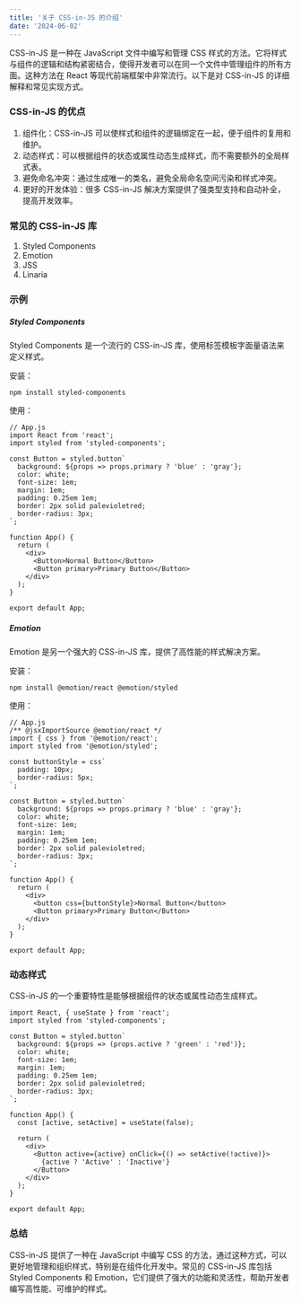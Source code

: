 ```yaml
---
title: '关于 CSS-in-JS 的介绍'
date: '2024-06-02'
---
```


CSS-in-JS 是一种在 JavaScript 文件中编写和管理 CSS 样式的方法。它将样式与组件的逻辑和结构紧密结合，使得开发者可以在同一个文件中管理组件的所有方面。这种方法在 React 等现代前端框架中非常流行。以下是对 CSS-in-JS 的详细解释和常见实现方式。

### CSS-in-JS 的优点

1. 组件化：CSS-in-JS 可以使样式和组件的逻辑绑定在一起，便于组件的复用和维护。
2. 动态样式：可以根据组件的状态或属性动态生成样式，而不需要额外的全局样式表。
3. 避免命名冲突：通过生成唯一的类名，避免全局命名空间污染和样式冲突。
4. 更好的开发体验：很多 CSS-in-JS 解决方案提供了强类型支持和自动补全，提高开发效率。

### 常见的 CSS-in-JS 库

1. Styled Components
2. Emotion
3. JSS
4. Linaria

### 示例

##### Styled Components

Styled Components 是一个流行的 CSS-in-JS 库，使用标签模板字面量语法来定义样式。

安装：

```
npm install styled-components
```

使用：

```
// App.js
import React from 'react';
import styled from 'styled-components';

const Button = styled.button`
  background: ${props => props.primary ? 'blue' : 'gray'};
  color: white;
  font-size: 1em;
  margin: 1em;
  padding: 0.25em 1em;
  border: 2px solid palevioletred;
  border-radius: 3px;
`;

function App() {
  return (
    <div>
      <Button>Normal Button</Button>
      <Button primary>Primary Button</Button>
    </div>
  );
}

export default App;
```

##### Emotion

Emotion 是另一个强大的 CSS-in-JS 库，提供了高性能的样式解决方案。

安装：

```
npm install @emotion/react @emotion/styled
```

使用：

```
// App.js
/** @jsxImportSource @emotion/react */
import { css } from '@emotion/react';
import styled from '@emotion/styled';

const buttonStyle = css`
  padding: 10px;
  border-radius: 5px;
`;

const Button = styled.button`
  background: ${props => props.primary ? 'blue' : 'gray'};
  color: white;
  font-size: 1em;
  margin: 1em;
  padding: 0.25em 1em;
  border: 2px solid palevioletred;
  border-radius: 3px;
`;

function App() {
  return (
    <div>
      <button css={buttonStyle}>Normal Button</button>
      <Button primary>Primary Button</Button>
    </div>
  );
}

export default App;
```

### 动态样式

CSS-in-JS 的一个重要特性是能够根据组件的状态或属性动态生成样式。

```
import React, { useState } from 'react';
import styled from 'styled-components';

const Button = styled.button`
  background: ${props => (props.active ? 'green' : 'red')};
  color: white;
  font-size: 1em;
  margin: 1em;
  padding: 0.25em 1em;
  border: 2px solid palevioletred;
  border-radius: 3px;
`;

function App() {
  const [active, setActive] = useState(false);

  return (
    <div>
      <Button active={active} onClick={() => setActive(!active)}>
        {active ? 'Active' : 'Inactive'}
      </Button>
    </div>
  );
}

export default App;
```

### 总结

CSS-in-JS 提供了一种在 JavaScript 中编写 CSS 的方法，通过这种方式，可以更好地管理和组织样式，特别是在组件化开发中。常见的 CSS-in-JS 库包括 Styled Components 和 Emotion，它们提供了强大的功能和灵活性，帮助开发者编写高性能、可维护的样式。